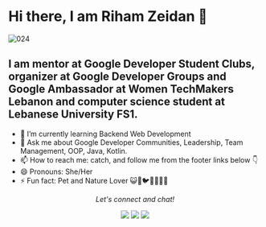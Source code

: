 # Hi there, I am Riham Zeidan 👋

![024](https://user-images.githubusercontent.com/64324442/171641613-bded7bec-5548-48c0-9391-f039cef9b1a9.png)

## I am mentor at Google Developer Student Clubs, organizer at Google Developer Groups and Google Ambassador at Women TechMakers Lebanon and computer science student at Lebanese University FS1.


- 🌱 I’m currently learning Backend Web Development
- 💬 Ask me about Google Developer Communities, Leadership, Team Management, OOP, Java, Kotlin.
- 📫 How to reach me: catch, and follow me from the footer links below 👇
- 😄 Pronouns: She/Her
- ⚡ Fun fact: Pet and Nature Lover 😺🦄🐦🦋🌻🍀🌳




<p align="center">
  <i>Let's connect and chat!</i>
<p align="center">
    <a href="https://www.linkedin.com/in/rihamzeidan/" alt="Linkedin"><img src="https://img.shields.io/badge/LinkedIn-0077B5?style=for-the-badge&logo=linkedin&logoColor=white"></a>
    <a href="https://www.instagram.com/zeidanriham/" alt="Instagram"><img src="https://img.shields.io/badge/Instagram-E4405F?style=for-the-badge&logo=instagram&logoColor=white"></a>
    <a href="https://github.com/sudo-riham" alt="GitHub"><img src="https://img.shields.io/badge/GitHub-100000?style=for-the-badge&logo=github&logoColor=white"></a>
</p> 
</p>

